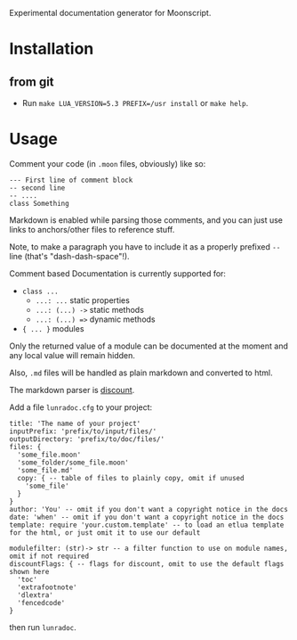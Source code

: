 
Experimental documentation generator for Moonscript.

# Installation

## from git

* Run `make LUA_VERSION=5.3 PREFIX=/usr install` or `make help`.

# Usage

Comment your code (in `.moon` files, obviously) like so:

```moonscript
--- First line of comment block
-- second line
-- ....
class Something
```

Markdown is enabled while parsing those comments, and you can just use links to anchors/other files to reference stuff.

Note, to make a paragraph you have to include it as a properly prefixed `-- ` line (that's "dash-dash-space"!).

Comment based Documentation is currently supported for:

* `class ...`
  - `...: ...` static properties
  - `...: (...) ->` static methods
  - `...: (...) =>` dynamic methods
* `{ ... }` modules

Only the returned value of a module can be documented at the moment and any local value will remain hidden.

Also, `.md` files will be handled as plain markdown and converted to html.

The markdown parser is [discount](https://github.com/craigbarnes/lua-discount).

Add a file `lunradoc.cfg` to your project:

```moonscript
title: 'The name of your project'
inputPrefix: 'prefix/to/input/files/'
outputDirectory: 'prefix/to/doc/files/'
files: {
  'some_file.moon'
  'some_folder/some_file.moon'
  'some_file.md'
  copy: { -- table of files to plainly copy, omit if unused
    'some_file'
  }
}
author: 'You' -- omit if you don't want a copyright notice in the docs
date: 'when' -- omit if you don't want a copyright notice in the docs
template: require 'your.custom.template' -- to load an etlua template for the html, or just omit it to use our default

modulefilter: (str)-> str -- a filter function to use on module names, omit if not required
discountFlags: { -- flags for discount, omit to use the default flags shown here
  'toc'
  'extrafootnote'
  'dlextra'
  'fencedcode'
}
```

then run `lunradoc`.

